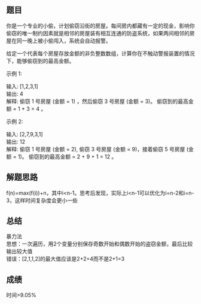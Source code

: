 ## 题目
你是一个专业的小偷，计划偷窃沿街的房屋。每间房内都藏有一定的现金，影响你偷窃的唯一制约因素就是相邻的房屋装有相互连通的防盗系统，如果两间相邻的房屋在同一晚上被小偷闯入，系统会自动报警。

给定一个代表每个房屋存放金额的非负整数数组，计算你在不触动警报装置的情况下，能够偷窃到的最高金额。

示例 1:

输入: [1,2,3,1]  
输出: 4  
解释: 偷窃 1 号房屋 (金额 = 1) ，然后偷窃 3 号房屋 (金额 = 3)。
     偷窃到的最高金额 = 1 + 3 = 4 。

示例 2:

输入: [2,7,9,3,1]  
输出: 12  
解释: 偷窃 1 号房屋 (金额 = 2), 偷窃 3 号房屋 (金额 = 9)，接着偷窃 5 号房屋 (金额 = 1)。
     偷窃到的最高金额 = 2 + 9 + 1 = 12 。

## 解题思路
f(n)=max(f(i))+n，其中i<n-1。思考后发现，实际上i<n-1可以优化为i=n-2和i=n-3，这样时间复杂度会更小一些
## 总结
暴力法  
思想：一次遍历，用2个变量分别保存奇数开始和偶数开始的盗窃金额，最后比较输出较大值  
错误：[2,1,1,2]的最大值应该是2+2=4而不是2+1=3
## 成绩
时间>9.05%